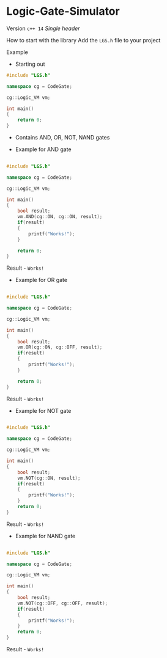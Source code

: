 # Logic-Gate-Simulator

Version ```c++ 14```
*Single header*

How to start with the library
Add the ```LGS.h``` file to your project

Example
* Starting out
```cpp
#include "LGS.h"

namespace cg = CodeGate;

cg::Logic_VM vm;

int main()
{
    return 0;
}
```
* Contains AND, OR, NOT, NAND gates
  
* Example for AND gate
```cpp
  
#include "LGS.h"

namespace cg = CodeGate;

cg::Logic_VM vm;

int main()
{
    bool result;
    vm.AND(cg::ON, cg::ON, result);
    if(result)
    {
        printf("Works!");
    }

    return 0;
}
```
Result - ```Works!```
* Example for OR gate
```cpp
  
#include "LGS.h"

namespace cg = CodeGate;

cg::Logic_VM vm;

int main()
{
    bool result;
    vm.OR(cg::ON, cg::OFF, result);
    if(result)
    {
        printf("Works!");
    }

    return 0;
}
```
Result - ```Works!```

* Example for NOT gate
```cpp
  
#include "LGS.h"

namespace cg = CodeGate;

cg::Logic_VM vm;

int main()
{
    bool result;
    vm.NOT(cg::ON, result);
    if(result)
    {
        printf("Works!");
    }
    return 0;
}
```
Result - ```Works!```

* Example for NAND gate
```cpp
  
#include "LGS.h"

namespace cg = CodeGate;

cg::Logic_VM vm;

int main()
{
    bool result;
    vm.NOT(cg::OFF, cg::OFF, result);
    if(result)
    {
        printf("Works!");
    }
    return 0;
}
```
Result - ```Works!```
